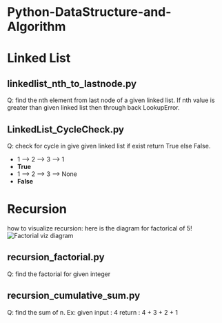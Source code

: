 # Python-DataStructure-and-Algorithm

# Linked List
## linkedlist_nth_to_lastnode.py
Q: find the nth element from last node of a given linked list. 
If nth value is greater than given linked list then through back LookupError.

## LinkedList_CycleCheck.py
Q: check for cycle in give given linked list if exist return True else False.
  - 1 --> 2 --> 3 --> 1
  - __True__
  - 1 --> 2 --> 3 --> None
  - __False__

# Recursion
how to visualize recursion:
here is the diagram for factorical of 5!
![Factorial viz diagram](https://drive.google.com/open?id=17Q1cXMEUmyi_HbZeBtHREG8C8YiatB-r)
## recursion_factorial.py
Q: find the factorial for given integer

## recursion_cumulative_sum.py
Q: find the sum of n.
Ex: given input : 4
return : 4 + 3 + 2 + 1
